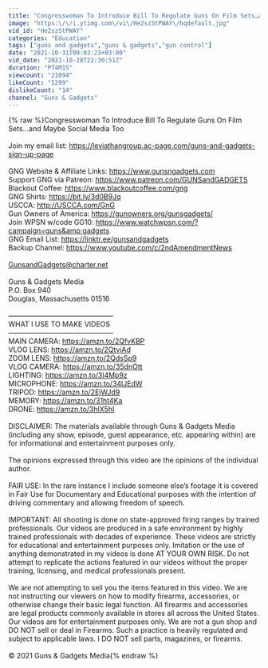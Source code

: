 ```yaml
---
title: "Congresswoman To Introduce Bill To Regulate Guns On Film Sets…and Maybe Social Media Too"
image: "https:\/\/i.ytimg.com\/vi\/He2szStPWAY\/hqdefault.jpg"
vid_id: "He2szStPWAY"
categories: "Education"
tags: ["guns and gadgets","guns & gadgets","gun control"]
date: "2021-10-31T09:03:23+03:00"
vid_date: "2021-10-28T22:30:51Z"
duration: "PT4M1S"
viewcount: "21094"
likeCount: "5299"
dislikeCount: "14"
channel: "Guns & Gadgets"
---
```

{% raw %}Congresswoman To Introduce Bill To Regulate Guns On Film Sets…and Maybe Social Media Too<br /><br />Join my email list: <a rel="nofollow" target="blank" href="https://leviathangroup.ac-page.com/guns-and-gadgets-sign-up-page">https://leviathangroup.ac-page.com/guns-and-gadgets-sign-up-page</a><br /><br />GNG Website &amp; Affiliate Links: <a rel="nofollow" target="blank" href="https://www.gunsngadgets.com">https://www.gunsngadgets.com</a><br />Support GNG via Patreon: <a rel="nofollow" target="blank" href="https://www.patreon.com/GUNSandGADGETS">https://www.patreon.com/GUNSandGADGETS</a><br />Blackout Coffee: <a rel="nofollow" target="blank" href="https://www.blackoutcoffee.com/gng">https://www.blackoutcoffee.com/gng</a><br />GNG Shirts: <a rel="nofollow" target="blank" href="https://bit.ly/3d0B9Jq">https://bit.ly/3d0B9Jq</a><br />USCCA: <a rel="nofollow" target="blank" href="http://USCCA.com/GnG">http://USCCA.com/GnG</a><br />Gun Owners of America: <a rel="nofollow" target="blank" href="https://gunowners.org/gunsgadgets/">https://gunowners.org/gunsgadgets/</a><br />Join WPSN w/code GG10: <a rel="nofollow" target="blank" href="https://www.watchwpsn.com/?campaign=guns&amp;gadgets">https://www.watchwpsn.com/?campaign=guns&amp;gadgets</a><br />GNG Email List: <a rel="nofollow" target="blank" href="https://linktr.ee/gunsandgadgets">https://linktr.ee/gunsandgadgets</a><br />Backup Channel: <a rel="nofollow" target="blank" href="https://www.youtube.com/c/2ndAmendmentNews">https://www.youtube.com/c/2ndAmendmentNews</a><br /><br />GunsandGadgets@charter.net<br /><br />Guns &amp; Gadgets Media<br />P.O. Box 940<br />Douglas, Massachusetts 01516<br /><br />———————————————<br />WHAT I USE TO MAKE VIDEOS<br />———————————————<br />MAIN CAMERA: <a rel="nofollow" target="blank" href="https://amzn.to/2QfvKBP">https://amzn.to/2QfvKBP</a><br />VLOG LENS: <a rel="nofollow" target="blank" href="https://amzn.to/2QtviAd">https://amzn.to/2QtviAd</a><br />ZOOM LENS: <a rel="nofollow" target="blank" href="https://amzn.to/2QdsSp9">https://amzn.to/2QdsSp9</a><br />VLOG CAMERA: <a rel="nofollow" target="blank" href="https://amzn.to/35dnOtt">https://amzn.to/35dnOtt</a><br />LIGHTING: <a rel="nofollow" target="blank" href="https://amzn.to/3l4Mp9z">https://amzn.to/3l4Mp9z</a><br />MICROPHONE: <a rel="nofollow" target="blank" href="https://amzn.to/34lJEdW">https://amzn.to/34lJEdW</a><br />TRIPOD: <a rel="nofollow" target="blank" href="https://amzn.to/2EjWJd9">https://amzn.to/2EjWJd9</a><br />MEMORY: <a rel="nofollow" target="blank" href="https://amzn.to/31ht4Ka">https://amzn.to/31ht4Ka</a><br />DRONE: <a rel="nofollow" target="blank" href="https://amzn.to/3hlX5hI">https://amzn.to/3hlX5hI</a><br /><br />DISCLAIMER: The materials available through Guns &amp; Gadgets Media (including any show, episode, guest appearance, etc. appearing within) are for informational and entertainment purposes only.<br /><br />The opinions expressed through this video are the opinions of the individual author.<br /><br />FAIR USE: In the rare instance I include someone else’s footage it is covered in Fair Use for Documentary and Educational purposes with the intention of driving commentary and allowing freedom of speech. <br /><br />IMPORTANT: All shooting is done on state-approved firing ranges by trained professionals. Our videos are produced in a safe environment by highly trained professionals with decades of experience. These videos are strictly for educational and entertainment purposes only. Imitation or the use of anything demonstrated in my videos is done AT YOUR OWN RISK.  Do not attempt to replicate the actions featured in our videos without the proper training, licensing, and medical professionals present.<br /><br />We are not attempting to sell you the items featured in this video. We are not instructing our viewers on how to modify firearms, accessories, or otherwise change their basic legal function. All firearms and accessories are legal products commonly available in stores all across the United States. Our videos are for entertainment purposes only. We are not a gun shop and DO NOT sell or deal in Firearms. Such a practice is heavily regulated and subject to applicable laws. I DO NOT sell parts, magazines, or firearms.<br /><br />© 2021 Guns &amp; Gadgets Media{% endraw %}
